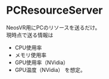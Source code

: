 # PCResourceServer
NeosVR用にPCのリソースを送るだけ。  
現時点で送る情報は
- CPU使用率
- メモリ使用率
- GPU使用率（NVidia）
- GPU温度（NVidia）
を想定。